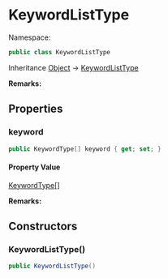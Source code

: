 # KeywordListType

Namespace:

```csharp
public class KeywordListType
```

Inheritance [Object](https://docs.microsoft.com/en-us/dotnet/api/system.object) → [KeywordListType](./keywordlisttype.md)

**Remarks:**



## Properties

### <a id="properties-keyword"/>**keyword**

```csharp
public KeywordType[] keyword { get; set; }
```

#### Property Value

[KeywordType[]](./keywordtype.md)<br>

**Remarks:**



## Constructors

### <a id="constructors-.ctor"/>**KeywordListType()**

```csharp
public KeywordListType()
```
